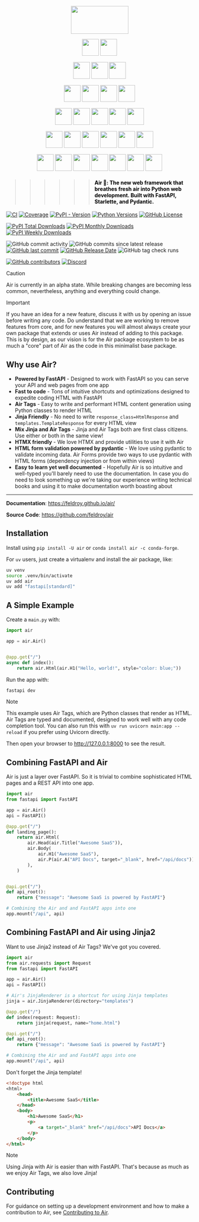 <!-- Pyramid of logos: base row = 15, each row above has one fewer -->
<p align="center">
  <!-- Row 1 -->
  <img src="https://raw.githubusercontent.com/feldroy/air/refs/heads/main/docs/img/logo-blue-369x369.png" height="75" width="155"/>
</p>
<p align="center">
  <!-- Row 2 -->
  <img src="https://raw.githubusercontent.com/feldroy/air/refs/heads/main/docs/img/logo-blue-369x369.png" height="45" width="45"/>
  <img src="https://raw.githubusercontent.com/feldroy/air/refs/heads/main/docs/img/logo-blue-369x369.png" height="45" width="45"/>
</p>
<p align="center">
  <!-- Row 3 -->
  <img src="https://raw.githubusercontent.com/feldroy/air/refs/heads/main/docs/img/logo-blue-369x369.png" height="45" width="45"/>
  <img src="https://raw.githubusercontent.com/feldroy/air/refs/heads/main/docs/img/logo-blue-369x369.png" height="45" width="45"/>
  <img src="https://raw.githubusercontent.com/feldroy/air/refs/heads/main/docs/img/logo-blue-369x369.png" height="45" width="45"/>
</p>
<p align="center">
  <!-- Row 4 -->
  <img src="https://raw.githubusercontent.com/feldroy/air/refs/heads/main/docs/img/logo-blue-369x369.png" height="45" width="45"/>
  <img src="https://raw.githubusercontent.com/feldroy/air/refs/heads/main/docs/img/logo-blue-369x369.png" height="45" width="45"/>
  <img src="https://raw.githubusercontent.com/feldroy/air/refs/heads/main/docs/img/logo-blue-369x369.png" height="45" width="45"/>
  <img src="https://raw.githubusercontent.com/feldroy/air/refs/heads/main/docs/img/logo-blue-369x369.png" height="45" width="45"/>
</p>
<p align="center">
  <!-- Row 5 -->
  <img src="https://raw.githubusercontent.com/feldroy/air/refs/heads/main/docs/img/logo-blue-369x369.png" height="45" width="45"/>
  <img src="https://raw.githubusercontent.com/feldroy/air/refs/heads/main/docs/img/logo-blue-369x369.png" height="45" width="45"/>
  <img src="https://raw.githubusercontent.com/feldroy/air/refs/heads/main/docs/img/logo-blue-369x369.png" height="45" width="45"/>
  <img src="https://raw.githubusercontent.com/feldroy/air/refs/heads/main/docs/img/logo-blue-369x369.png" height="45" width="45"/>
  <img src="https://raw.githubusercontent.com/feldroy/air/refs/heads/main/docs/img/logo-blue-369x369.png" height="45" width="45"/>
</p>
<p align="center">
  <!-- Row 6 -->
  <img src="https://raw.githubusercontent.com/feldroy/air/refs/heads/main/docs/img/logo-blue-369x369.png" height="45" width="45"/>
  <img src="https://raw.githubusercontent.com/feldroy/air/refs/heads/main/docs/img/logo-blue-369x369.png" height="45" width="45"/>
  <img src="https://raw.githubusercontent.com/feldroy/air/refs/heads/main/docs/img/logo-blue-369x369.png" height="45" width="45"/>
  <img src="https://raw.githubusercontent.com/feldroy/air/refs/heads/main/docs/img/logo-blue-369x369.png" height="45" width="45"/>
  <img src="https://raw.githubusercontent.com/feldroy/air/refs/heads/main/docs/img/logo-blue-369x369.png" height="45" width="45"/>
  <img src="https://raw.githubusercontent.com/feldroy/air/refs/heads/main/docs/img/logo-blue-369x369.png" height="45" width="45"/>
</p>
<p align="center">
  <!-- Row 7 -->
  <img src="https://raw.githubusercontent.com/feldroy/air/refs/heads/main/docs/img/logo-blue-369x369.png" height="45" width="45"/>
  <img src="https://raw.githubusercontent.com/feldroy/air/refs/heads/main/docs/img/logo-blue-369x369.png" height="45" width="45"/>
  <img src="https://raw.githubusercontent.com/feldroy/air/refs/heads/main/docs/img/logo-blue-369x369.png" height="45" width="45"/>
  <img src="https://raw.githubusercontent.com/feldroy/air/refs/heads/main/docs/img/logo-blue-369x369.png" height="45" width="45"/>
  <img src="https://raw.githubusercontent.com/feldroy/air/refs/heads/main/docs/img/logo-blue-369x369.png" height="45" width="45"/>
  <img src="https://raw.githubusercontent.com/feldroy/air/refs/heads/main/docs/img/logo-blue-369x369.png" height="45" width="45"/>
  <img src="https://raw.githubusercontent.com/feldroy/air/refs/heads/main/docs/img/logo-blue-369x369.png" height="45" width="45"/>
</p>



>>>>>> #### <span style="color:#000000">Air 💨: The new web framework that breathes fresh air into Python web development. Built with FastAPI, Starlette, and Pydantic.</span>

[![CI](https://img.shields.io/github/actions/workflow/status/feldroy/air/python-package.yml?branch=main&logo=githubactions&label=CI)](https://github.com/feldroy/air/actions?query=workflow%3Apython-package+event%3Apush+branch%main)
[![Coverage](https://coverage-badge.samuelcolvin.workers.dev/feldroy/air.svg)](https://coverage-badge.samuelcolvin.workers.dev/redirect/feldroy/air)
[![PyPI - Version](https://img.shields.io/pypi/v/air?logo=pypi)](https://pypi.org/project/air)
[![Python Versions](https://img.shields.io/pypi/pyversions/air?logo=python)](https://pypi.org/project/air)
[![GitHub License](https://img.shields.io/github/license/feldroy/air?logo=github)](https://github.com/feldroy/air/blob/main/LICENSE)

[![PyPI Total Downloads](https://static.pepy.tech/badge/air)](https://pepy.tech/projects/air)
[![PyPI Monthly Downloads](https://static.pepy.tech/badge/air/month)](https://pepy.tech/projects/air)
[![PyPI Weekly Downloads](https://static.pepy.tech/badge/air/week)](https://pepy.tech/projects/air)

![GitHub commit activity](https://img.shields.io/github/commit-activity/t/feldroy/air?logo=github)
![GitHub commits since latest release](https://img.shields.io/github/commits-since/feldroy/air/latest?logo=github)
[![GitHub last commit](https://img.shields.io/github/last-commit/feldroy/air?logo=github)](https://github.com/feldroy/air/commit/main)
[![GitHub Release Date](https://img.shields.io/github/release-date/feldroy/air?logo=github)](https://github.com/feldroy/air/releases/latest)
![GitHub tag check runs](https://img.shields.io/github/check-runs/feldroy/air/latest?logo=githubactions)

[![GitHub contributors](https://img.shields.io/github/contributors/feldroy/air?logo=github)](https://github.com/feldroy/air/graphs/contributors)
[![Discord](https://img.shields.io/discord/1388403469505007696?logo=discord)](https://discord.gg/aTzWBVrtEs)

> [!CAUTION]
> Air is currently in an alpha state. While breaking changes are becoming less common, nevertheless, anything and everything could change.


> [!IMPORTANT]
> If you have an idea for a new feature, discuss it with us by opening an issue before writing any code. Do understand that we are working to remove features from core, and for new features you will almost always create your own package that extends or uses Air instead of adding to this package. This is by design, as our vision is for the Air package ecosystem to be as much a "core" part of Air as the code in this minimalist base package.

## Why use Air?


- **Powered by FastAPI** - Designed to work with FastAPI so you can serve your API and web pages from one app
- **Fast to code** - Tons of intuitive shortcuts and optimizations designed to expedite coding HTML with FastAPI
- **Air Tags** - Easy to write and performant HTML content generation using Python classes to render HTML
- **Jinja Friendly** - No need to write `response_class=HtmlResponse` and `templates.TemplateResponse` for every HTML view
- **Mix Jinja and Air Tags** - Jinja and Air Tags both are first class citizens. Use either or both in the same view!
- **HTMX friendly** - We love HTMX and provide utilities to use it with Air
- **HTML form validation powered by pydantic** - We love using pydantic to validate incoming data. Air Forms provide two ways to use pydantic with HTML forms (dependency injection or from within views)
- **Easy to learn yet well documented** - Hopefully Air is so intuitive and well-typed you'll barely need to use the documentation. In case you do need to look something up we're taking our experience writing technical books and using it to make documentation worth boasting about

---

**Documentation**: <a href="https://feldroy.github.io/air/" target="_blank">https://feldroy.github.io/air/</a>

**Source Code**: <a href="https://github.com/feldroy/air" target="_blank">https://github.com/feldroy/air</a>


## Installation

Install using `pip install -U air` or `conda install air -c conda-forge`.

For `uv` users, just create a virtualenv and install the air package, like:

```sh
uv venv
source .venv/bin/activate
uv add air
uv add "fastapi[standard]"
```

## A Simple Example

Create a `main.py` with:

```python
import air

app = air.Air()


@app.get("/")
async def index():
    return air.Html(air.H1("Hello, world!", style="color: blue;"))
```

Run the app with:

```sh
fastapi dev
```

> [!NOTE]
> This example uses Air Tags, which are Python classes that render as HTML. Air Tags are typed and documented, designed to work well with any code completion tool.
> You can also run this with `uv run uvicorn main:app --reload` if you prefer using Uvicorn directly.

Then open your browser to <http://127.0.0.1:8000> to see the result.

## Combining FastAPI and Air

Air is just a layer over FastAPI. So it is trivial to combine sophisticated HTML pages and a REST API into one app.

```python
import air
from fastapi import FastAPI

app = air.Air()
api = FastAPI()

@app.get("/")
def landing_page():
    return air.Html(
        air.Head(air.Title("Awesome SaaS")),
        air.Body(
            air.H1("Awesome SaaS"),
            air.P(air.A("API Docs", target="_blank", href="/api/docs")),
        ),
    )


@api.get("/")
def api_root():
    return {"message": "Awesome SaaS is powered by FastAPI"}

# Combining the Air and and FastAPI apps into one
app.mount("/api", api)
```

## Combining FastAPI and Air using Jinja2

Want to use Jinja2 instead of Air Tags? We've got you covered.

```python
import air
from air.requests import Request
from fastapi import FastAPI

app = air.Air()
api = FastAPI()

# Air's JinjaRenderer is a shortcut for using Jinja templates
jinja = air.JinjaRenderer(directory="templates")

@app.get("/")
def index(request: Request):
    return jinja(request, name="home.html")

@api.get("/")
def api_root():
    return {"message": "Awesome SaaS is powered by FastAPI"}

# Combining the Air and and FastAPI apps into one
app.mount("/api", api)
```

Don't forget the Jinja template!

```html
<!doctype html
<html>
    <head>
        <title>Awesome SaaS</title>
    </head>
    <body>
        <h1>Awesome SaaS</h1>
        <p>
            <a target="_blank" href="/api/docs">API Docs</a>
        </p>
    </body>
</html>
```

> [!NOTE]
> Using Jinja with Air is easier than with FastAPI. That's because as much as we enjoy Air Tags, we also love Jinja!

## Contributing

For guidance on setting up a development environment and how to make a contribution to Air, see [Contributing to Air](https://github.com/feldroy/air/blob/main/CONTRIBUTING.md).
